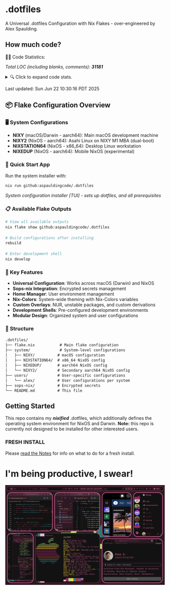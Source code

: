 # .dotfiles

A Universal .dotfiles Configuration with Nix Flakes - over-engineered by Alex
Spaulding.

<!-- BEGIN CODE STATS -->
## How much code?

👨‍💻 Code Statistics:

_Total LOC (including blanks, comments): **31181**_

<details>
<summary>🔍 Click to expand code stats.</summary>

| Language   | Files | Lines | Code  | Comments | Blanks |
|------------|-------|-------|-------|----------|--------|
| CSS | 4 | 1882 | 1416 | 124 | 342 |
| JSON | 1 | 448 | 448 | 0 | 0 |
| Lua | 1 | 372 | 215 | 103 | 54 |
| Markdown | 1 | 98 | 0 | 71 | 27 |
| Nix | 139 | 25270 | 21255 | 2253 | 1762 |
| Python | 10 | 2120 | 1767 | 114 | 239 |
| Shell | 6 | 154 | 102 | 25 | 27 |
| Plain Text | 2 | 562 | 0 | 371 | 191 |
| TOML | 1 | 56 | 47 | 5 | 4 |
| Vim script | 0 | 0 |  |  |  |
| YAML | 3 | 219 | 64 | 111 | 44 |
| **Total**  | 168 | 31181 | 25314 | 3177 | 2690 |

</details>

Last updated: Sun Jun 22 10:30:16 PDT 2025
<!-- END CODE STATS -->

## 📦 Flake Configuration Overview

### 🖥️ System Configurations

- **NIXY** (macOS/Darwin - aarch64): Main macOS development machine
- **NIXY2** (NixOS - aarch64): Asahi Linux on NIXY M1 MBA (dual-boot)
- **NIXSTATION64** (NixOS - x86_64): Desktop Linux workstation
- **NIXEDUP** (NixOS - aarch64): Mobile NixOS (experimental)

### 🚀 Quick Start App

Run the system installer with:

```bash
nix run github:aspauldingcode/.dotfiles
```

_System configuration installer [TUI] - sets up dotfiles, and all prerequisites_

### 📋 Available Flake Outputs

```bash
# View all available outputs
nix flake show github:aspauldingcode/.dotfiles

# Build configurations after installing
rebuild

# Enter development shell
nix develop
```

### 🔧 Key Features

- **Universal Configuration**: Works across macOS (Darwin) and NixOS
- **Sops-nix Integration**: Encrypted secrets management
- **Home Manager**: User environment management
- **Nix-Colors**: System-wide theming with Nix-Colors variables
- **Custom Overlays**: NUR, unstable packages, and custom derivations
- **Development Shells**: Pre-configured development environments
- **Modular Design**: Organized system and user configurations

### 📁 Structure

```
.dotfiles/
├── flake.nix           # Main flake configuration
├── system/             # System-level configurations
│   ├── NIXY/          # macOS configuration
│   ├── NIXSTATION64/  # x86_64 NixOS config
│   ├── NIXEDUP/       # aarch64 NixOS config
│   └── NIXY2/         # Secondary aarch64 NixOS config
├── users/             # User-specific configurations
│   └── alex/          # User configurations per system
├── sops-nix/          # Encrypted secrets
└── README.md          # This file
```

## Getting Started

This repo contains my **_nixified_** .dotfiles, which additionally defines the
operating system environment for NixOS and Darwin. **Note:** this repo is
currently not designed to be installed for other interested users.

### FRESH INSTALL

Please [read the Notes](https://github.com/aspauldingcode/.dotfiles/issues/158)
for info on what to do for a fresh install.

# I'm being productive, I swear!

![macOS-NIXY](./macOS-NIXY.png)
